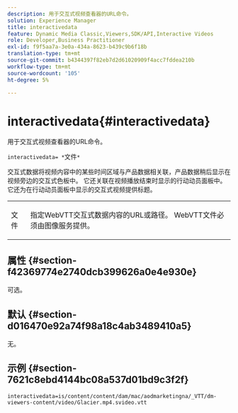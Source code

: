 ```yaml
---
description: 用于交互式视频查看器的URL命令。
solution: Experience Manager
title: interactivedata
feature: Dynamic Media Classic,Viewers,SDK/API,Interactive Videos
role: Developer,Business Practitioner
exl-id: f9f5aa7a-3e0a-434a-8623-b439c9b6f18b
translation-type: tm+mt
source-git-commit: b4344397f82eb7d2d61020909f4acc7fddea210b
workflow-type: tm+mt
source-wordcount: '105'
ht-degree: 5%

---
```


# interactivedata{#interactivedata}

用于交互式视频查看器的URL命令。

`interactivedata= *`文件`*`

交互式数据将视频内容中的某些时间区域与产品数据相关联，产品数据稍后显示在视频旁边的交互式色板中。 它还关联在视频播放结束时显示的行动动员面板中。 它还为在行动动员面板中显示的交互式视频提供标题。

<table id="table_C616483932C2482CA9794DDD7313FD7C"> 
 <tbody> 
  <tr> 
   <td colname="col1"> <p> <span class="codeph"> <span class="varname"> 文件</span> </span> </p> </td> 
   <td colname="col2"> <p> 指定WebVTT交互式数据内容的URL或路径。 WebVTT文件必须由图像服务提供。 </p> </td> 
  </tr> 
 </tbody> 
</table>

## 属性 {#section-f42369774e2740dcb399626a0e4e930e}

可选。

## 默认 {#section-d016470e92a74f98a18c4ab3489410a5}

无。

## 示例 {#section-7621c8ebd4144bc08a537d01bd9c3f2f}

```
interactivedata=is/content/content/dam/mac/aodmarketingna/_VTT/dm-viewers-content/video/Glacier.mp4.svideo.vtt
```
